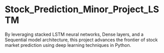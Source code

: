 # Stock_Prediction_Minor_Project_LSTM
By leveraging stacked LSTM neural networks, Dense layers, and a Sequential model architecture, this project advances the frontier of stock market prediction using deep learning techniques in Python.
